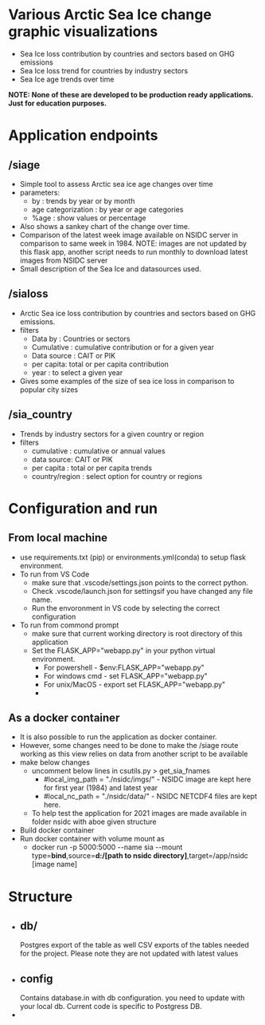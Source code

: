 # Various Arctic Sea Ice change graphic visualizations

- Sea Ice loss contribution by countries and sectors based on GHG emissions
- Sea Ice loss trend for countries by industry sectors
- Sea Ice age trends over time

**NOTE: None of these are developed to be production ready applications. Just for education purposes.**

# Application endpoints

## /siage
- Simple tool to assess Arctic sea ice age changes over time
- parameters:
    - by : trends by year or by month
    - age categorization : by year or age categories
    - %age : show values or percentage
- Also shows a sankey chart of the change over time.
- Comparison of the latest week image available on NSIDC server in comparison to same week in 1984. NOTE: images are not updated by this flask app, another script needs to run monthly to download latest images from NSIDC server
- Small description of the Sea Ice and datasources used.

## /sialoss
- Arctic Sea ice loss contribution by countries and sectors based on GHG emissions.
- filters
  - Data by : Countries or sectors
  - Cumulative : cumulative contribution or for a given year
  - Data source : CAIT or PIK
  - per capita: total or per capita contribution
  - year : to select a given year 
- Gives some examples of the size of sea ice loss in comparison to popular city sizes

## /sia_country
- Trends by industry sectors for a given country or region
- filters
  - cumulative : cumulative or annual values
  - data source: CAIT or PIK
  - per capita : total or per capita trends
  - country/region : select option for country or regions



# Configuration and run
## From local machine
- use requirements.txt (pip) or environments.yml(conda) to setup flask environment.
- To run from VS Code 
  - make sure that .vscode/settings.json points to the correct python.
  - Check .vscode/launch.json for settingsif you have changed any file name.
  - Run the envoronment in VS code by selecting the correct configuration
- To run from commond prompt
  - make sure that current working directory is root directory of this application
  - Set the FLASK_APP="webapp.py" in your python virtual environment.
    - For powershell - $env:FLASK_APP="webapp.py"
    - For windows cmd - set FLASK_APP="webapp.py"
    - For unix/MacOS - export set FLASK_APP="webapp.py"
    -  
## As a docker container
- It is also possible to run the application as docker container.
- However, some changes need to be done to make the /siage route working as this view relies on data from another script to be available
- make below changes 
  - uncomment below lines in csutils.py > get_sia_fnames
    - #local_img_path = "./nsidc/imgs/" - NSIDC image are kept here for first year (1984) and latest year
    - #local_nc_path = "./nsidc/data/" - NSIDC NETCDF4 files are kept here.
  - To help test the application for 2021 images are made available in folder nsidc with aboe given structure
- Build docker container
- Run docker container with volume mount as 
  - docker run -p 5000:5000 --name sia --mount type=**bind**,source=**d:/[path to nsidc directory]**,target=/app/nsidc [image name]


#  Structure
- ## db/ 
  Postgres export of the table as well CSV exports of the tables needed for the project. Please note they are not updated with latest values
- ## config
   Contains database.in with db configuration. you need to update with your local db. Current code is specific to Postgress DB.
- 